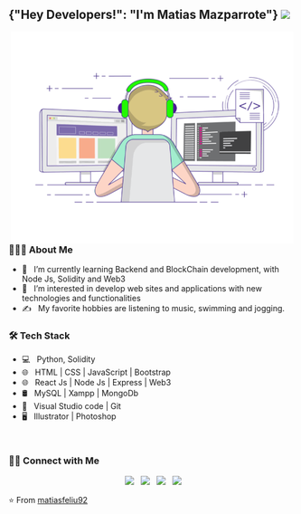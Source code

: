 <h2> {"Hey Developers!": "I'm Matias Mazparrote"} <img src="https://github.com/souvikguria98/souvikguria98/blob/master/Hi.gif" width="25"></h2>
<img align="right" alt="GIF" src="https://raw.githubusercontent.com/devSouvik/devSouvik/master/gif3.gif" width="500"/>

<h3> 👨🏻‍💻 About Me </h3>

- 🔭 &nbsp;  I’m currently learning Backend and BlockChain development, with Node Js, Solidity and Web3
- 🤔 &nbsp; I’m interested in develop web sites and applications with new technologies and functionalities
- ✍️ &nbsp; My favorite hobbies are listening to music, swimming and jogging.

<h3>🛠 Tech Stack</h3>

- 💻 &nbsp; Python, Solidity
- 🌐 &nbsp; HTML | CSS | JavaScript | Bootstrap 
- 🌐 &nbsp; React Js | Node Js | Express | Web3
- 🛢 &nbsp; MySQL | Xampp | MongoDb
- 🔧 &nbsp; Visual Studio code | Git
- 🖥 &nbsp; Illustrator | Photoshop 

</br>

<h3> 🤝🏻 Connect with Me </h3>

<p align="center">
&nbsp; <a href="https://www.instagram.com/matute_92/" target="_blank" rel="noopener noreferrer"><img src="https://img.icons8.com/plasticine/100/000000/instagram-new.png" width="50" /></a>  
&nbsp; <a href="https://www.linkedin.com/in/mat%C3%ADasmazparrotefeli%C3%BA/" target="_blank" rel="noopener noreferrer"><img src="https://img.icons8.com/plasticine/100/000000/linkedin.png" width="50" /></a>
&nbsp; <a href="mailto:matumazparrote@gmail.com" target="_blank" rel="noopener noreferrer"><img src="https://img.icons8.com/plasticine/100/000000/gmail.png"  width="50" /></a>
&nbsp; <a href="https://portafolio-react.netlify.app/" target="_blank" rel="noopener noreferrer"><img src="💼"  width="50" /></a>
</p>

⭐️ From [matiasfeliu92](https://github.com/matiasfeliu92/matiasfeliu92)
